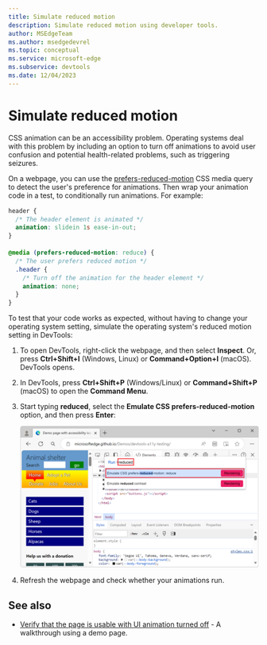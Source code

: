 ```yaml
---
title: Simulate reduced motion
description: Simulate reduced motion using developer tools.
author: MSEdgeTeam
ms.author: msedgedevrel
ms.topic: conceptual
ms.service: microsoft-edge
ms.subservice: devtools
ms.date: 12/04/2023
---
```

# Simulate reduced motion

CSS animation can be an accessibility problem.  Operating systems deal with this problem by including an option to turn off animations to avoid user confusion and potential health-related problems, such as triggering seizures.

On a webpage, you can use the [prefers-reduced-motion](https://developer.mozilla.org/docs/Web/CSS/@media/prefers-reduced-motion) CSS media query to detect the user's preference for animations.  Then wrap your animation code in a test, to conditionally run animations.  For example:

```css
header {
  /* The header element is animated */
  animation: slidein 1s ease-in-out;
}

@media (prefers-reduced-motion: reduce) {
  /* The user prefers reduced motion */
  .header {
    /* Turn off the animation for the header element */
    animation: none;
  }
}
```

To test that your code works as expected, without having to change your operating system setting, simulate the operating system's reduced motion setting in DevTools:

1. To open DevTools, right-click the webpage, and then select **Inspect**.  Or, press **Ctrl+Shift+I** (Windows, Linux) or **Command+Option+I** (macOS).  DevTools opens.

1. In DevTools, press **Ctrl+Shift+P** (Windows/Linux) or **Command+Shift+P** (macOS) to open the **Command Menu**.

1. Start typing **reduced**, select the **Emulate CSS prefers-reduced-motion** option, and then press **Enter**:

    ![The Emulate CSS prefers-reduced-motion option in the Command menu](./reduced-motion-simulation-images/reduced-motion-command-menu-entry.png)

1. Refresh the webpage and check whether your animations run.


<!-- ====================================================================== -->
## See also

*  [Verify that the page is usable with UI animation turned off](./test-reduced-ui-motion.md) - A walkthrough using a demo page.
